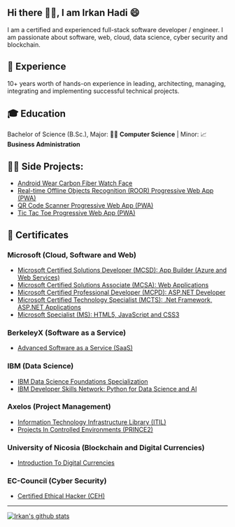 ## Hi there 👋🏻, I am Irkan Hadi 😄
I am a certified and experienced full-stack software developer / engineer. I am passionate about software, web, cloud, data science, cyber security and blockchain.

## 💼 Experience
10+ years worth of hands-on experience in leading, architecting, managing, integrating and implementing successful technical projects.

## 🎓 Education
Bachelor of Science (B.Sc.), Major: 👨‍💻 **Computer Science** | Minor: 📈 **Business Administration**

## 🐱‍💻 Side Projects:
- [Android Wear Carbon Fiber Watch Face](https://play.google.com/store/apps/details?id=net.arkandroid.irkan.carbon_fiber_watch_face)
- [Real-time Offline Objects Recognition (ROOR) Progressive Web App (PWA)](https://irkan-hadi.github.io/roor/index.html)
- [QR Code Scanner Progressive Web App (PWA)](https://irkan-hadi.github.io/QR-Scanner/app/index.html)
- [Tic Tac Toe Progressive Web App (PWA)](https://pwatictactoe.web.app/)

## 📜 Certificates

### Microsoft (Cloud, Software and Web)
- [Microsoft Certified Solutions Developer (MCSD): App Builder (Azure and Web Services)](certificates/Microsoft_MCSD_App_Builder_Azure_And_Web_Services.pdf)
- [Microsoft Certified Solutions Associate (MCSA): Web Applications](certificates/Microsoft_MCSA_Web_Applications.pdf)
- [Microsoft Certified Professional Developer (MCPD): ASP.NET Developer](certificates/Microsoft_MCPD_ASP.NET_Developer.pdf)
- [Microsoft Certified Technology Specialist (MCTS): .Net Framework, ASP.NET Applications](certificates/Microsoft_MCTS_.Net_Framework_ASP.NET_Applications.pdf)
- [Microsoft Specialist (MS): HTML5, JavaScript and CSS3](certificates/Microsoft_MS_HTML5_JavaScript_CSS3.pdf)

### BerkeleyX (Software as a Service)
- [Advanced Software as a Service (SaaS)](certificates/BerkeleyX_Advanced_Software_as_a_Service_SaaS.pdf)

### IBM (Data Science)
- [IBM Data Science Foundations Specialization](https://www.youracclaim.com/badges/9615b66c-84dd-419f-bd40-c3cc0b4dd6a3)
- [IBM Developer Skills Network: Python for Data Science and AI](https://www.youracclaim.com/badges/9731f3e6-db84-44fd-b5c9-98f8a312d99e)

### Axelos (Project Management)
- [Information Technology Infrastructure Library (ITIL)](certificates/Axelos_ITIL.pdf)
- [Projects In Controlled Environments (PRINCE2)](certificates/Axelos_PRINCE2.pdf)

### University of Nicosia (Blockchain and Digital Currencies)
- [Introduction To Digital Currencies](certificates/University_of_Nicosia_Digital_Currencies.pdf)


### EC-Council (Cyber Security)
- [Certified Ethical Hacker (CEH)](certificates/EC-Council_CEH_V9.pdf)

---
[![Irkan's github stats](https://github-readme-stats.vercel.app/api?username=irkan-hadi&count_private=true&show_icons=true&theme=default)](https://github.com/irkan-hadi/github-readme-stats)

